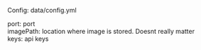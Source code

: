 Config: data/config.yml

port: port  
imagePath: location where image is stored. Doesnt really matter  
keys: api keys
